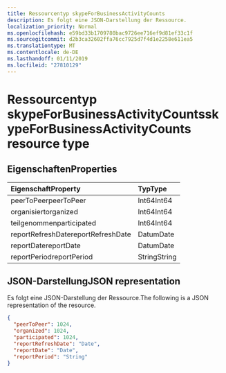 ```yaml
---
title: Ressourcentyp skypeForBusinessActivityCounts
description: Es folgt eine JSON-Darstellung der Ressource.
localization_priority: Normal
ms.openlocfilehash: e59bd33b1709780bac9726ee716ef9d81ef33c1f
ms.sourcegitcommit: d2b3ca32602ffa76cc7925d7f4d1e2258e611ea5
ms.translationtype: MT
ms.contentlocale: de-DE
ms.lasthandoff: 01/11/2019
ms.locfileid: "27810129"
---
```

# <a name="skypeforbusinessactivitycounts-resource-type"></a><span data-ttu-id="0e0e7-103">Ressourcentyp skypeForBusinessActivityCounts</span><span class="sxs-lookup"><span data-stu-id="0e0e7-103">skypeForBusinessActivityCounts resource type</span></span>

## <a name="properties"></a><span data-ttu-id="0e0e7-104">Eigenschaften</span><span class="sxs-lookup"><span data-stu-id="0e0e7-104">Properties</span></span>

| <span data-ttu-id="0e0e7-105">Eigenschaft</span><span class="sxs-lookup"><span data-stu-id="0e0e7-105">Property</span></span>          | <span data-ttu-id="0e0e7-106">Typ</span><span class="sxs-lookup"><span data-stu-id="0e0e7-106">Type</span></span>   |
| :---------------- | :----- |
| <span data-ttu-id="0e0e7-107">peerToPeer</span><span class="sxs-lookup"><span data-stu-id="0e0e7-107">peerToPeer</span></span>        | <span data-ttu-id="0e0e7-108">Int64</span><span class="sxs-lookup"><span data-stu-id="0e0e7-108">Int64</span></span>  |
| <span data-ttu-id="0e0e7-109">organisiert</span><span class="sxs-lookup"><span data-stu-id="0e0e7-109">organized</span></span>         | <span data-ttu-id="0e0e7-110">Int64</span><span class="sxs-lookup"><span data-stu-id="0e0e7-110">Int64</span></span>  |
| <span data-ttu-id="0e0e7-111">teilgenommen</span><span class="sxs-lookup"><span data-stu-id="0e0e7-111">participated</span></span>      | <span data-ttu-id="0e0e7-112">Int64</span><span class="sxs-lookup"><span data-stu-id="0e0e7-112">Int64</span></span>  |
| <span data-ttu-id="0e0e7-113">reportRefreshDate</span><span class="sxs-lookup"><span data-stu-id="0e0e7-113">reportRefreshDate</span></span> | <span data-ttu-id="0e0e7-114">Datum</span><span class="sxs-lookup"><span data-stu-id="0e0e7-114">Date</span></span>   |
| <span data-ttu-id="0e0e7-115">reportDate</span><span class="sxs-lookup"><span data-stu-id="0e0e7-115">reportDate</span></span>        | <span data-ttu-id="0e0e7-116">Datum</span><span class="sxs-lookup"><span data-stu-id="0e0e7-116">Date</span></span>   |
| <span data-ttu-id="0e0e7-117">reportPeriod</span><span class="sxs-lookup"><span data-stu-id="0e0e7-117">reportPeriod</span></span>      | <span data-ttu-id="0e0e7-118">String</span><span class="sxs-lookup"><span data-stu-id="0e0e7-118">String</span></span> |

## <a name="json-representation"></a><span data-ttu-id="0e0e7-119">JSON-Darstellung</span><span class="sxs-lookup"><span data-stu-id="0e0e7-119">JSON representation</span></span>

<span data-ttu-id="0e0e7-120">Es folgt eine JSON-Darstellung der Ressource.</span><span class="sxs-lookup"><span data-stu-id="0e0e7-120">The following is a JSON representation of the resource.</span></span>

<!-- {
  "blockType": "resource",
  "@odata.type": "microsoft.graph.skypeForBusinessActivityCounts"
} -->

```json
{
  "peerToPeer": 1024, 
  "organized": 1024, 
  "participated": 1024, 
  "reportRefreshDate": "Date", 
  "reportDate": "Date", 
  "reportPeriod": "String"
}
```
